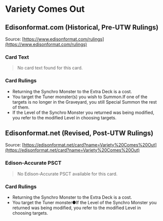 # Variety Comes Out

## Edisonformat.com (Historical, Pre-UTW Rulings)

Source: [https://www.edisonformat.com/rulings](https://www.edisonformat.com/rulings)

### Card Text

> No card text found for this card.

### Card Rulings

*   Returning the Synchro Monster to the Extra Deck is a cost.
*   You target the Tuner monster(s) you wish to Summon.If one of the targets is no longer in the Graveyard, you still Special Summon the rest of them.
*   If the Level of the Synchro Monster you returned was being modified, you refer to the modified Level in choosing targets.

## Edisonformat.net (Revised, Post-UTW Rulings)

Source: [https://edisonformat.net/card?name=Variety%20Comes%20Out](https://edisonformat.net/card?name=Variety%20Comes%20Out)

### Edison-Accurate PSCT

> No Edison-Accurate PSCT available for this card.

### Card Rulings

*   Returning the Synchro Monster to the Extra Deck is a cost.
*   You target the Tuner monster●If the Level of the Synchro Monster you returned was being modified, you refer to the modified Level in choosing targets.
            